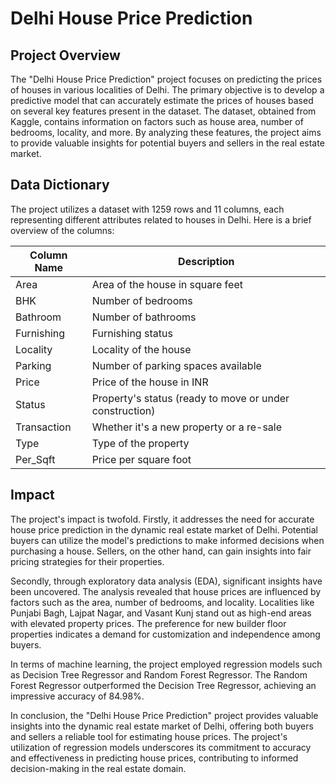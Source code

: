 # Delhi House Price Prediction


## Project Overview
The "Delhi House Price Prediction" project focuses on predicting the prices of houses in various localities of Delhi. The primary objective is to develop a predictive model that can accurately estimate the prices of houses based on several key features present in the dataset. The dataset, obtained from Kaggle, contains information on factors such as house area, number of bedrooms, locality, and more. By analyzing these features, the project aims to provide valuable insights for potential buyers and sellers in the real estate market.

## Data Dictionary
The project utilizes a dataset with 1259 rows and 11 columns, each representing different attributes related to houses in Delhi. Here is a brief overview of the columns:

| Column Name | Description |
| --- | --- |
| Area | Area of the house in square feet |
| BHK | Number of bedrooms |
| Bathroom | Number of bathrooms |
| Furnishing | Furnishing status |
| Locality | Locality of the house |
| Parking | Number of parking spaces available |
| Price | Price of the house in INR |
| Status | Property's status (ready to move or under construction) |
| Transaction | Whether it's a new property or a re-sale |
| Type | Type of the property |
| Per_Sqft | Price per square foot |

## Impact
The project's impact is twofold. Firstly, it addresses the need for accurate house price prediction in the dynamic real estate market of Delhi. Potential buyers can utilize the model's predictions to make informed decisions when purchasing a house. Sellers, on the other hand, can gain insights into fair pricing strategies for their properties.

Secondly, through exploratory data analysis (EDA), significant insights have been uncovered. The analysis revealed that house prices are influenced by factors such as the area, number of bedrooms, and locality. Localities like Punjabi Bagh, Lajpat Nagar, and Vasant Kunj stand out as high-end areas with elevated property prices. The preference for new builder floor properties indicates a demand for customization and independence among buyers.

In terms of machine learning, the project employed regression models such as Decision Tree Regressor and Random Forest Regressor. The Random Forest Regressor outperformed the Decision Tree Regressor, achieving an impressive accuracy of 84.98%.

In conclusion, the "Delhi House Price Prediction" project provides valuable insights into the dynamic real estate market of Delhi, offering both buyers and sellers a reliable tool for estimating house prices. The project's utilization of regression models underscores its commitment to accuracy and effectiveness in predicting house prices, contributing to informed decision-making in the real estate domain.
